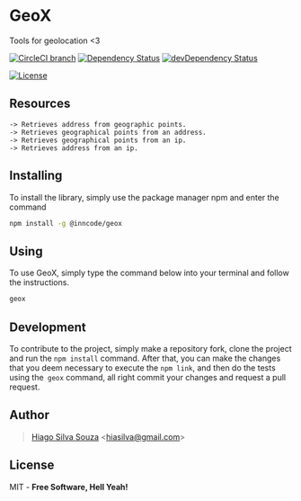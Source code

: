 # GeoX
Tools for geolocation <3

[![CircleCI branch](https://img.shields.io/circleci/project/github/inncode/geox/master.svg?label=circleci)](https://circleci.com/gh/inncode/geox) [![Dependency Status](https://david-dm.org/inncode/geox.svg)](https://david-dm.org/inncode/geox) [![devDependency Status](https://david-dm.org/inncode/geox/dev-status.svg)](https://david-dm.org/inncode/geox?type=dev)

[![License](https://img.shields.io/npm/l/@inncode/geox.svg)](/LICENSE) 

## Resources

    -> Retrieves address from geographic points.
    -> Retrieves geographical points from an address.
    -> Retrieves geographical points from an ip.
    -> Retrieves address from an ip.

## Installing
To install the library, simply use the package manager npm and enter the command

```sh
npm install -g @inncode/geox
```

## Using
To use GeoX, simply type the command below into your terminal and follow the instructions.

```sh
geox
```

## Development
To contribute to the project, simply make a repository fork, clone the project and run the `npm install` command. After that, you can make the changes that you deem necessary to execute the `npm link`, and then do the tests using the` geox` command, all right commit your changes and request a pull request.

Author
----
> [Hiago Silva Souza](https://www.hiago.me) <<hiasilva@gmail.com>>

License
----

MIT -
**Free Software, Hell Yeah!**